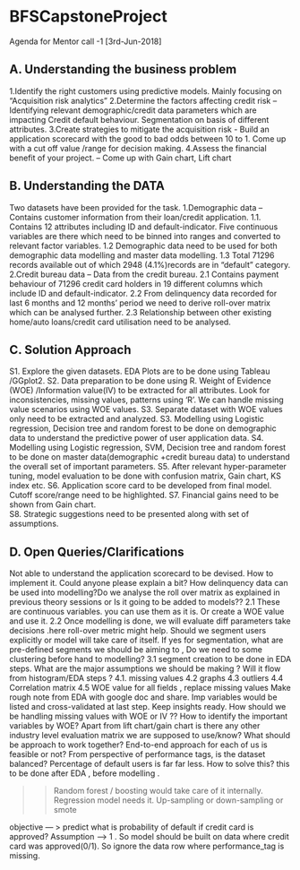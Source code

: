 # BFSCapstoneProject

 Agenda for Mentor call -1
 [3rd-Jun-2018]
 
A. Understanding the business problem 
--------------------------------------
1.Identify the right customers using predictive models. Mainly focusing on “Acquisition risk analytics”
2.Determine the factors affecting credit risk – Identifying relevant demographic/credit data parameters which are impacting     Credit default behaviour. Segmentation on basis of different attributes.
3.Create strategies to mitigate the acquisition risk - Build an application scorecard with the good to bad odds 
  between 10 to 1. Come up with a cut off value /range for decision making.
4.Assess the financial benefit of your project. – Come up with Gain chart, Lift chart 


B. Understanding the DATA
--------------------------
Two datasets have been provided for the task. 
1.Demographic data – Contains customer information from their loan/credit application.
	1.1. Contains 12 attributes including ID and default-indicator. Five continuous variables are there which need to be binned into ranges and converted to relevant factor variables.
1.2 Demographic data need to be used for both demographic data modelling and master data modelling.
1.3 Total 71296 records available out of which 2948 (4.1%)records are in “default” category.
2.Credit bureau data – Data from the credit bureau. 
2.1 Contains payment behaviour of 71296 credit card holders in 19 different columns which include ID and default-indicator.
2.2 From delinquency data recorded for last 6 months and 12 months’ period we need to derive roll-over matrix which can be analysed further.
2.3 Relationship between other existing home/auto loans/credit card utilisation need to be analysed.





C. Solution Approach
---------------------------------
S1. Explore the given datasets. EDA Plots are to be done using Tableau /GGplot2.
S2. Data preparation to be done using R. Weight of Evidence (WOE) /Information value(IV) to be extracted for all attributes. Look for inconsistencies, missing values, patterns using ‘R’. We can handle missing value scenarios using WOE values.
S3. Separate dataset with WOE values only need to be extracted and analyzed.
S3. Modelling using Logistic regression, Decision tree and random forest to be done on demographic data to understand the predictive power of user application data.
S4. Modelling using Logistic regression, SVM, Decision tree and random forest to be done on master data(demographic +credit bureau data) to understand the overall set of important parameters.
S5. After relevant hyper-parameter tuning, model evaluation to be done with confusion matrix, Gain chart, KS index etc.
S6. Application score card to be developed from final model. Cutoff score/range need to be highlighted.
S7. Financial gains need to be shown from Gain chart.  	
S8. Strategic suggestions need to be presented along with set of assumptions.


D. Open Queries/Clarifications
---------------------------------
Not able to understand the application scorecard to be devised. How to implement it. Could anyone please explain a bit?
How delinquency data can be used into modelling?Do we analyse the roll over matrix as explained in previous theory sessions or Is it going to be added to models??
	2.1 These are continuous variables.  you can use them as it is. Or create a WOE value and use it.
	2.2 Once modelling is done, we will evaluate diff parameters take decisions .here roll-over metric might help.
Should we segment users explicitly or model will take care of itself. If yes for segmentation, what are pre-defined segments we should be aiming to , Do we need to some clustering before hand to modelling? 
	3.1 segment creation to be done in EDA steps. 
 What are the major assumptions we should be making ?  Will it flow from histogram/EDA steps ?
	4.1.  missing values
	4.2  graphs
	4.3 outliers
	4.4 Correlation matrix
	4.5 WOE value for all fields , replace missing values
 Make rough note from EDA with google doc and share. Imp variables would be listed and cross-validated at last step. Keep insights ready.
How should we be handling missing values with WOE or IV ?? How to identify the important variables by WOE?
Apart from lift chart/gain chart is there any other industry level  evaluation matrix we  are  supposed to use/know?
What should be approach to work together? End-to-end approach for each of us is feasible or not?
From perspective of performance tags, is the dataset balanced? Percentage of default users is far far less. How to solve this? this to be done after EDA , before modelling  .
>> Random forest / boosting would take care of it internally. Regression model needs it. 
>> Up-sampling 
or 
>> down-sampling
or 
>> smote

objective — >  predict what is probability of default if credit card is approved?
Assumption —> 
1 . So model should be built on data where credit card was approved(0/1).  So ignore the data row where performance_tag is missing.  



